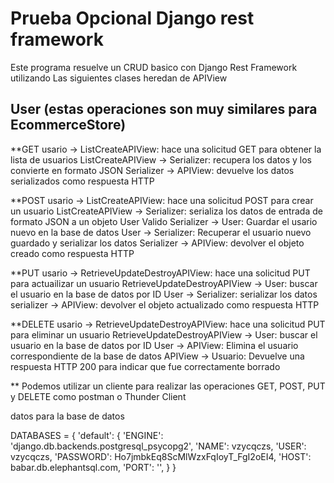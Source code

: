# Prueba Opcional Django rest framework
Este programa resuelve un CRUD basico con Django Rest Framework utilizando
Las siguientes clases heredan de APIView
## User (estas operaciones son muy similares para EcommerceStore)
**GET
    usario -> ListCreateAPIView: hace una solicitud GET para obtener la lista de usuarios
    ListCreateAPIView -> Serializer: recupera los datos y los convierte en formato JSON
    Serializer -> APIView: devuelve los datos serializados como respuesta HTTP

**POST
    usario -> ListCreateAPIView: hace una solicitud POST para crear un usuario
    ListCreateAPIView -> Serializer: serializa los datos de entrada de formato JSON a un objeto User Valido
    Serializer -> User: Guardar el usario nuevo en la base de datos
    User -> Serializer: Recuperar el usuario nuevo guardado y serializar los datos
    Serializer -> APIView: devolver el objeto creado como respuesta HTTP

**PUT
    usario -> RetrieveUpdateDestroyAPIView: hace una solicitud PUT para actuailizar un usuario
    RetrieveUpdateDestroyAPIView -> User: buscar el usuario en la base de datos por ID
    User -> Serializer: serializar los datos
    serializer -> APIView: devolver el objeto actualizado como respuesta HTTP

**DELETE
    usario -> RetrieveUpdateDestroyAPIView: hace una solicitud PUT para eliminar un usuario
    RetrieveUpdateDestroyAPIView -> User: buscar el usuario en la base de datos por ID
    User -> APIView: Elimina el usuario correspondiente de la base de datos
    APIView -> Usuario: Devuelve una respuesta HTTP 200 para indicar que fue correctamente borrado

** Podemos utilizar un cliente para realizar las operaciones GET, POST, PUT y DELETE como postman o Thunder Client

datos para la base de datos

DATABASES = {
    'default': {
        'ENGINE': 'django.db.backends.postgresql_psycopg2',
        'NAME':  vzycqczs,
        'USER': vzycqczs,
        'PASSWORD': Ho7jmbkEq8ScMlWzxFqIoyT_FgI2oEI4,
        'HOST': babar.db.elephantsql.com,
        'PORT': '',
    }
}
